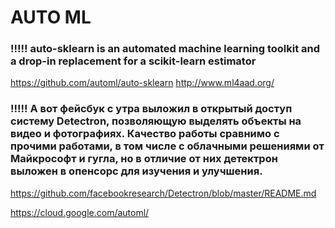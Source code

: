 # AUTO ML
### !!!!! auto-sklearn is an automated machine learning toolkit and a drop-in replacement for a scikit-learn estimator
https://github.com/automl/auto-sklearn
http://www.ml4aad.org/

### !!!!! А вот фейсбук с утра выложил в открытый доступ систему Detectron, позволяющую выделять объекты на видео и фотографиях. Качество работы сравнимо с прочими работами, в том числе с облачными решениями от Майкрософт и гугла, но в отличие от них детектрон выложен в опенсорс для изучения и улучшения.
https://github.com/facebookresearch/Detectron/blob/master/README.md

https://cloud.google.com/automl/
